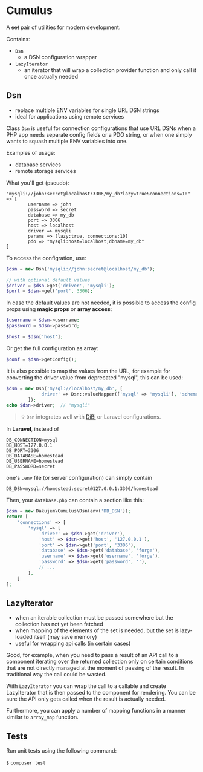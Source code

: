 # Cumulus

A ~~set~~ pair of utilities for modern development.

Contains:
- `Dsn`
	- a DSN configuration wrapper
- `LazyIterator`
	- an iterator that will wrap a collection provider function and only call it once actually needed


## Dsn

- replace multiple ENV variables for single URL DSN strings
- ideal for applications using remote services

Class `Dsn` is useful for connection configurations that use URL DSNs
when a PHP app needs separate config fields or a PDO string,
or when one simply wants to squash multiple ENV variables into one.

Examples of usage:
- database services
- remote storage services

What you'll get (pseudo):
```
"mysqli://john:secret@localhost:3306/my_db?lazy=true&connections=10" => [
		username => john
		password => secret
		database => my_db
		port => 3306
		host => localhost
 		driver => mysqli
		params => [lazy:true, connections:10]
		pdo => "mysqli:host=localhost;dbname=my_db"
]
```

To access the configration, use:
```php
$dsn = new Dsn('mysqli://john:secret@localhost/my_db');

// with optional default values
$driver = $dsn->get('driver', 'mysqli');
$port = $dsn->get('port', 3306);
```

In case the default values are not needed, it is possible to access the config props using **magic props** or **array access**:
```php
$username = $dsn->username;
$password = $dsn->password;

$host = $dsn['host'];
```

Or get the full configuration as array:
```php
$conf = $dsn->getConfig();
```

It is also possible to map the values from the URL, for example for converting the driver value from deprecated "mysql", this can be used:
```php
$dsn = new Dsn('mysql://localhost/my_db', [
			'driver' => Dsn::valueMapper(['mysql' => 'mysqli'], 'scheme'),
		]);
echo $dsn->driver;  // "mysqli"
```

> :bulb: `Dsn` integrates well with [DiBi]( https://github.com/dg/dibi ) or Laravel configurations.

In **Laravel**, instead of
```
DB_CONNECTION=mysql
DB_HOST=127.0.0.1
DB_PORT=3306
DB_DATABASE=homestead
DB_USERNAME=homestead
DB_PASSWORD=secret
```
one's `.env` file (or server configuration) can simply contain
```
DB_DSN=mysql://homestead:secret@127.0.0.1:3306/homestead
```

Then, your `database.php` can contain a section like this:
```php
$dsn = new Dakujem\Cumulus\Dsn(env('DB_DSN'));
return [
	'connections' => [
		'mysql' => [
			'driver' => $dsn->get('driver'),
			'host' => $dsn->get('host', '127.0.0.1'),
			'port' => $dsn->get('port', '3306'),
			'database' => $dsn->get('database', 'forge'),
			'username' => $dsn->get('username', 'forge'),
			'password' => $dsn->get('password', ''),
			// ...
		],
	]
];
```


## LazyIterator

- when an iterable collection must be passed somewhere but the collection has not yet been fetched
- when mapping of the elements of the set is needed, but the set is lazy-loaded itself (may save memory)
- useful for wrapping api calls (in certain cases)

Good, for example, when you need to pass a result of an API call
to a component iterating over the returned collection only on certain conditions
that are not directly managed at the moment of passing of the result.
In traditional way the call could be wasted.

With `LazyIterator` you can wrap the call to a callable and create LazyIterator
that is then passed to the component for rendering.
You can be sure the API only gets called when the result is actually needed.

Furthermore, you can apply a number of mapping functions in a manner similar to `array_map` function.


## Tests

Run unit tests using the following command:

`$` `composer test`

